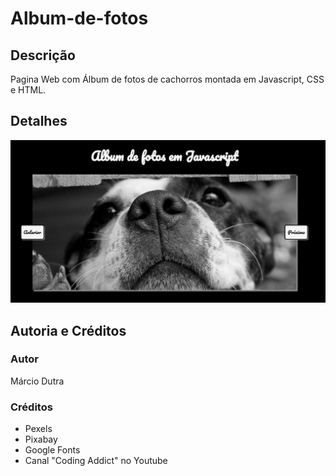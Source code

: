 # Album-de-fotos

## Descrição

Pagina Web com Álbum de fotos de cachorros montada em Javascript, CSS e HTML. 

## Detalhes
![Imagem da página](https://github.com/deborapolesel/Album-de-fotos/blob/master/detalhes.png
)

## Autoria e Créditos

### Autor
Márcio Dutra

### Créditos
* Pexels
* Pixabay
* Google Fonts
* Canal "Coding Addict" no Youtube
